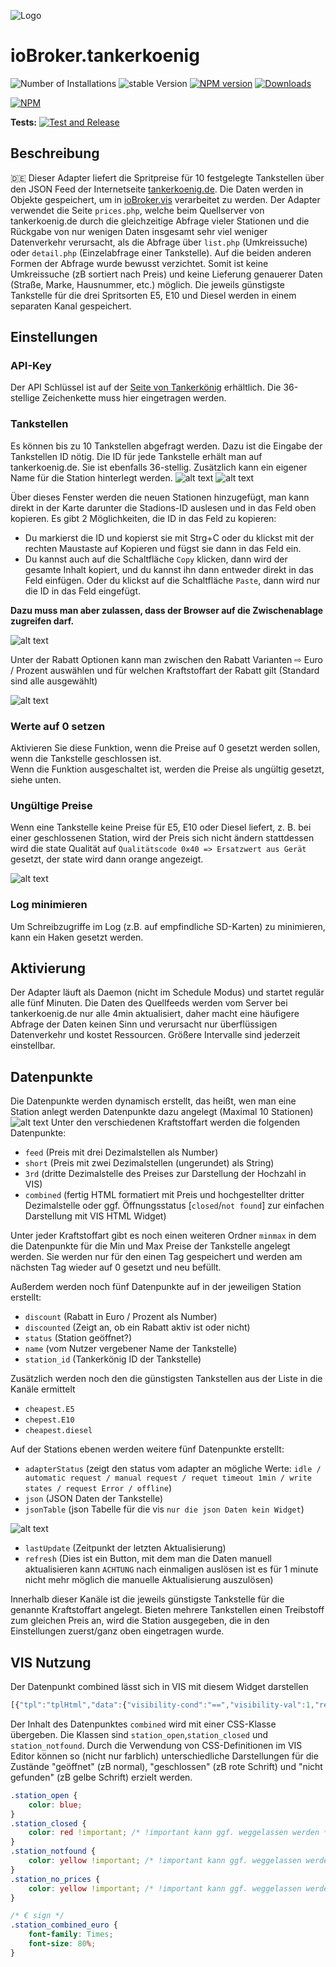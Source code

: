 ![Logo](../../admin/tankerkoenig.png)
# ioBroker.tankerkoenig

![Number of Installations](http://iobroker.live/badges/tankerkoenig-installed.svg) 
![stable Version](http://iobroker.live/badges/tankerkoenig-stable.svg) 
[![NPM version](http://img.shields.io/npm/v/iobroker.tankerkoenig.svg)](https://www.npmjs.com/package/iobroker.tankerkoenig)
[![Downloads](https://img.shields.io/npm/dm/iobroker.tankerkoenig.svg)](https://www.npmjs.com/package/iobroker.tankerkoenig)

[![NPM](https://nodei.co/npm/iobroker.tankerkoenig.png?downloads=true)](https://nodei.co/npm/iobroker.tankerkoenig/)

**Tests:**
[![Test and Release](https://github.com/iobroker-community-adapters/ioBroker.tankerkoenig/actions/workflows/test-and-release.yml/badge.svg)](https://github.com/iobroker-community-adapters/ioBroker.tankerkoenig/actions/workflows/test-and-release.yml)

## Beschreibung
:de: Dieser Adapter liefert die Spritpreise für 10 festgelegte Tankstellen über den JSON Feed der Internetseite [tankerkoenig.de](https://creativecommons.tankerkoenig.de/#about). Die Daten werden in Objekte gespeichert, um in [ioBroker.vis](https://github.com/ioBroker/ioBroker.vis) verarbeitet zu werden.
Der Adapter verwendet die Seite `prices.php`, welche beim Quellserver von tankerkoenig.de durch die gleichzeitige Abfrage vieler Stationen und die Rückgabe von nur wenigen Daten insgesamt sehr viel weniger Datenverkehr verursacht, als die Abfrage über `list.php` (Umkreissuche) oder `detail.php` (Einzelabfrage einer Tankstelle). Auf die beiden anderen Formen der Abfrage wurde bewusst verzichtet. Somit ist keine Umkreissuche (zB sortiert nach Preis) und keine Lieferung genauerer Daten (Straße, Marke, Hausnummer, etc.) möglich. Die jeweils günstigste Tankstelle für die drei Spritsorten E5, E10 und Diesel werden in einem separaten Kanal gespeichert.

## Einstellungen
### API-Key
Der API Schlüssel ist auf der [Seite von Tankerkönig](https://creativecommons.tankerkoenig.de/#about) erhältlich. Die 36-stellige Zeichenkette muss hier eingetragen werden.

### Tankstellen
Es können bis zu 10 Tankstellen abgefragt werden. Dazu ist die Eingabe der Tankstellen ID nötig. Die ID für jede Tankstelle erhält man auf tankerkoenig.de. Sie ist ebenfalls 
36-stellig. 
Zusätzlich kann ein eigener Name für die Station hinterlegt werden.
![alt text](../img/tankerkoenigSettingsScreenshot1.png "Screenshot Settings")
![alt text](../img/tankerkoenigSettingsScreenshot2.png "Screenshot Settings")

Über dieses Fenster werden die neuen Stationen hinzugefügt, man kann direkt in der Karte darunter die Stadions-ID auslesen und in das Feld oben kopieren.
Es gibt 2 Möglichkeiten, die ID in das Feld zu kopieren:
- Du markierst die ID und kopierst sie mit Strg+C oder du klickst mit der rechten Maustaste auf Kopieren und fügst sie dann in das Feld ein.
- Du kannst auch auf die Schaltfläche `Copy` klicken, dann wird der gesamte Inhalt kopiert, und du kannst ihn dann entweder direkt in das Feld einfügen. 
  Oder du klickst auf die Schaltfläche `Paste`, dann wird nur die ID in das Feld eingefügt. 

**Dazu muss man aber zulassen, dass der Browser auf die Zwischenablage zugreifen darf.**

![alt text](../img/tankerkoenigStationFinder_copyId.png "Screenshot Settings")

Unter der Rabatt Optionen kann man zwischen den Rabatt Varianten ⇨ Euro / Prozent auswählen und für welchen Kraftstoffart der Rabatt gilt (Standard sind alle ausgewählt)

![alt text](../img/tankerkoenigStationFinder.png "Screenshot Settings")

### Werte auf 0 setzen
Aktivieren Sie diese Funktion, wenn die Preise auf 0 gesetzt werden sollen, wenn die Tankstelle geschlossen ist.\
Wenn die Funktion ausgeschaltet ist, werden die Preise als ungültig gesetzt, siehe unten.

### Ungültige Preise
Wenn eine Tankstelle keine Preise für E5, E10 oder Diesel liefert, z. B. bei einer geschlossenen Station, wird der Preis sich nicht ändern stattdessen wird die state Qualität auf `Qualitätscode 0x40 => Ersatzwert aus Gerät` gesetzt, der state wird dann orange angezeigt.

![alt text](../img/state_quality.png "Screenshot Settings")

### Log minimieren
Um Schreibzugriffe im Log (z.B. auf empfindliche SD-Karten) zu minimieren, kann ein Haken gesetzt werden.

## Aktivierung
Der Adapter läuft als Daemon (nicht im Schedule Modus) und startet regulär alle fünf Minuten. Die Daten des Quellfeeds werden vom Server bei tankerkoenig.de nur alle 4min aktualisiert, daher macht eine häufigere Abfrage der Daten keinen Sinn und verursacht nur überflüssigen Datenverkehr und kostet Ressourcen. Größere Intervalle sind jederzeit einstellbar.

##  Datenpunkte
Die Datenpunkte werden dynamisch erstellt, das heißt, wen man eine Station anlegt werden Datenpunkte dazu angelegt (Maximal 10 Stationen)
![alt text](../img/tankerkoenigNewDP.png "Screenshot Settings")
Unter den verschiedenen Kraftstoffart werden die folgenden Datenpunkte:
* `feed` (Preis mit drei Dezimalstellen als Number)
* `short` (Preis mit zwei Dezimalstellen (ungerundet) als String)
* `3rd` (dritte Dezimalstelle des Preises zur Darstellung der Hochzahl in VIS)
* `combined` (fertig HTML formatiert mit Preis und hochgestellter dritter Dezimalstelle oder ggf. Öffnungsstatus [`closed`/`not found`] zur einfachen Darstellung mit VIS HTML Widget)

Unter jeder Kraftstoffart gibt es noch einen weiteren Ordner `minmax` in dem die Datenpunkte für die Min und Max Preise der Tankstelle angelegt werden. Sie werden nur für den 
einen Tag gespeichert und werden am nächsten Tag wieder auf 0 gesetzt und neu befüllt.

Außerdem werden noch fünf Datenpunkte auf in der jeweiligen Station erstellt:
* `discount` (Rabatt in Euro / Prozent als Number)
* `discounted` (Zeigt an, ob ein Rabatt aktiv ist oder nicht)
* `status` (Station geöffnet?)
* `name` (vom Nutzer vergebener Name der Tankstelle)
* `station_id` (Tankerkönig ID der Tankstelle)

Zusätzlich werden noch den die günstigsten Tankstellen aus der Liste in die Kanäle ermittelt
* `cheapest.E5`
* `chepest.E10`
* `cheapest.diesel`

Auf der Stations ebenen werden weitere fünf Datenpunkte erstellt:
* `adapterStatus` (zeigt den status vom adapter an mögliche Werte: `idle / automatic request / manual request / requet timeout 1min / write states / request Error / offline`)
* `json` (JSON Daten der Tankstelle)
* `jsonTable` (json Tabelle für die vis `nur die json Daten kein Widget`)

![alt text](../img/jsonTable.png "Screenshot Settings")
* `lastUpdate` (Zeitpunkt der letzten Aktualisierung)
* `refresh` (Dies ist ein Button, mit dem man die Daten manuell aktualisieren kann `ACHTUNG` nach einmaligen auslösen ist es für 1 minute nicht mehr möglich die manuelle Aktualisierung auszulösen)


Innerhalb dieser Kanäle ist die jeweils günstigste Tankstelle für die genannte Kraftstoffart angelegt. Bieten mehrere Tankstellen einen Treibstoff zum gleichen Preis an, wird die Station ausgegeben, die in den Einstellungen zuerst/ganz oben eingetragen wurde.

## VIS Nutzung
Der Datenpunkt combined lässt sich in VIS mit diesem Widget darstellen
```js
[{"tpl":"tplHtml","data":{"visibility-cond":"==","visibility-val":1,"refreshInterval":"0","gestures-offsetX":0,"gestures-offsetY":0,"signals-cond-0":"==","signals-val-0":true,"signals-icon-0":"/vis/signals/lowbattery.png","signals-icon-size-0":0,"signals-blink-0":false,"signals-horz-0":0,"signals-vert-0":0,"signals-hide-edit-0":false,"signals-cond-1":"==","signals-val-1":true,"signals-icon-1":"/vis/signals/lowbattery.png","signals-icon-size-1":0,"signals-blink-1":false,"signals-horz-1":0,"signals-vert-1":0,"signals-hide-edit-1":false,"signals-cond-2":"==","signals-val-2":true,"signals-icon-2":"/vis/signals/lowbattery.png","signals-icon-size-2":0,"signals-blink-2":false,"signals-horz-2":0,"signals-vert-2":0,"signals-hide-edit-2":false,"html":"<span style=\"font-size: 80%; padding: 0 20px 0 5px;\">Diesel</span>{tankerkoenig.0.stations.0.diesel.combined}"},"style":{"left":"634px","top":"745px","z-index":"20","width":"228px","height":"36px","background-color":"","color":"rgba(225,225,225,1)","font-size":"30px","text-align":"center","background":"rgba(250,0,0,0.1)"},"widgetSet":"basic"}]
```
Der Inhalt des Datenpunktes `combined` wird mit einer CSS-Klasse übergeben. Die Klassen sind `station_open`,`station_closed` und `station_notfound`. Durch die Verwendung von CSS-Definitionen im VIS Editor können so (nicht nur farblich) unterschiedliche Darstellungen für die Zustände "geöffnet" (zB normal), "geschlossen" (zB rote Schrift) und "nicht gefunden" (zB gelbe Schrift) erzielt werden.
```css
.station_open {
    color: blue; 
}
.station_closed {
    color: red !important; /* !important kann ggf. weggelassen werden */
}
.station_notfound {
    color: yellow !important; /* !important kann ggf. weggelassen werden */
}
.station_no_prices {
    color: yellow !important; /* !important kann ggf. weggelassen werden */
}

/* € sign */
.station_combined_euro {
    font-family: Times;
    font-size: 80%;
}
```
